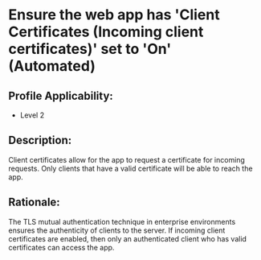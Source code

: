 # Ensure the web app has 'Client Certificates (Incoming client certificates)' set to 'On' (Automated)

## Profile Applicability:

- Level 2 

## Description:

Client certificates allow for the app to request a certificate for incoming requests. Only clients that have a valid certificate will be able to reach the app.

## Rationale:

The TLS mutual authentication technique in enterprise environments ensures the authenticity of clients to the server. If incoming client certificates are enabled, then only an authenticated client who has valid certificates can access the app.